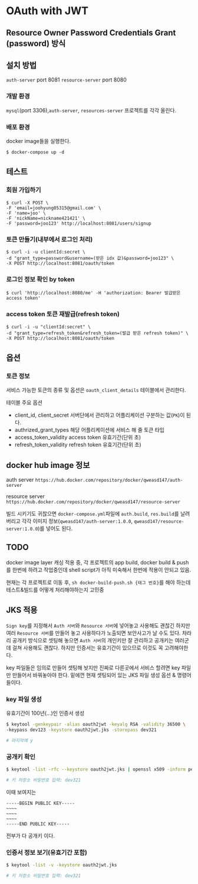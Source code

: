 # OAuth with JWT

## Resource Owner Password Credentials Grant (password) 방식

## 설치 방법

`auth-server` port 8081
`resource-server` port 8080

### 개발 환경

`mysql`(port 3306),`auth-server`, `resources-server` 프로젝트를 각각 올린다.

### 배포 환경

docker image들을 실행한다.

```
$ docker-compose up -d
```

## 테스트

### 회원 가입하기

```
$ curl -X POST \
-F 'email=joohyung05315@gmail.com' \
-F 'name=joo' \
-F 'nickName=nickname421421' \
-F 'password=joo123' http://localhost:8081/users/signup
```

### 토큰 만들기(내부에서 로그인 처리)

```
$ curl -i -u clientId:secret \
-d "grant_type=password&username=(받은 idx 값)&password=joo123" \
-X POST http://localhost:8081/oauth/token
```

### 로그인 정보 확인 by token

```
$ curl 'http://localhost:8080/me' -H 'authorization: Bearer 발급받은 access token'
```

### access token 토큰 재발급(refresh token)

```
$ curl -i -u "clientId:secret" \
-d "grant_type=refresh_token&refresh_token=(발급 받은 refresh token)" \
-X POST http://localhost:8081/oauth/token
```

## 옵션

### 토큰 정보

서비스 가능한 토큰의 종류 및 옵션은 `oauth_client_details` 테이블에서 관리한다.

테이블 주요 옵션

- client_id, client_secret 서버단에서 관리하고 어플리케이션 구분하는 값(`PK`)이 된다.
- authrized_grant_types 해당 어플리케이션에 서비스 해 줄 토큰 타입
- access_token_validity access token 유효기간(단위 초)
- refresh_token_validity refresh token 유효기간(단위 초)

## docker hub image 정보

auth server
`https://hub.docker.com/repository/docker/qweasd147/auth-server`

resource server
`https://hub.docker.com/repository/docker/qweasd147/resource-server`

빌드 시키기도 귀찮으면 `docker-compose.yml`파일에 `auth.build`, `res.build`를 날려버리고 각각
이미지 정보(`qweasd147/auth-server:1.0.0`, `qweasd147/resource-server:1.0.0`)를 넣어도 된다.

## TODO

docker image layer 캐싱 적용 중, 각 프로젝트의 app build, docker build & push를 한번에 하려고 작업중인데
shell script가 아직 미숙해서 한번에 적용이 안되고 있음.

현재는 각 프로젝트로 이동 후, `sh docker-build-push.sh {태그 번호}`를 해야 하는데 테스트&빌드를 어떻게 처리해야하는지 고민중

## JKS 적용

`Sign key`를 지정해서 `Auth 서버`와 `Resource 서버`에 넣어놓고 사용해도 괜찮긴 하지만 여러 `Resource 서버`를 만들어 놓고 사용하다가 노출되면 보안사고가 날 수도 있다.
차라리 공개키 방식으로 셋팅해 놓으면 `Auth 서버`의 개인키만 잘 관리하고 공개키는 여러군데 걸쳐 사용해도 괜찮다. 하지만 인증서는 유효기간이 있으므로 이것도 꼭 고려해야한다.

key 파일들은 임의로 만들어 셋팅해 놧지만 진짜로 다른곳에서 서비스 할려면 key 파일만 만들어서 바꿔놓아야 한다. 밑에껀 현재 셋팅되어 있는 JKS 파일 생성 옵션 & 명령어 들이다.

### key 파일 생성

유효기간이 100년(...)인 인증서 생성

```sh
$ keytool -genkeypair -alias oauth2jwt -keyalg RSA -validity 36500 \
-keypass dev123 -keystore oauth2jwt.jks -storepass dev321

# 마지막에 y
```

### 공개키 확인

```sh
$ keytool -list -rfc --keystore oauth2jwt.jks | openssl x509 -inform pem -pubkey

# 키 저장소 비밀번호 입력: dev321
```

이때 보여지는

```
-----BEGIN PUBLIC KEY-----
~~~~
~~~~
~~~~
-----END PUBLIC KEY-----
```

전부가 다 공개키 이다.

### 인증서 정보 보기(유효기간 포함)

```sh
$ keytool -list -v -keystore oauth2jwt.jks

# 키 저장소 비밀번호 입력: dev321
```
